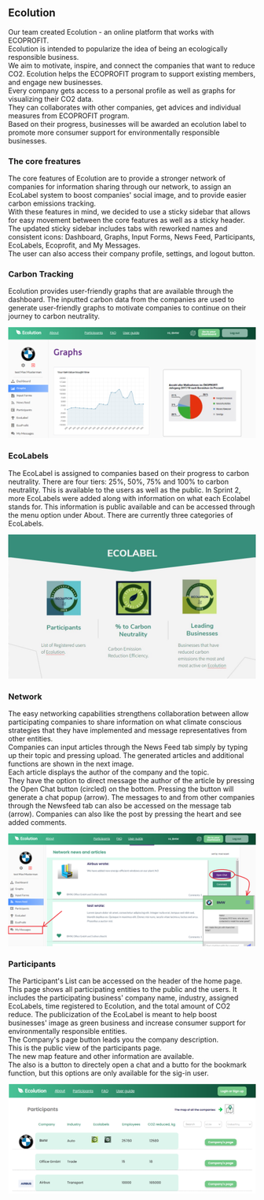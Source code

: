 ## Ecolution
Our team created Ecolution - an online platform that works with ECOPROFIT.\
Ecolution is intended to popularize the idea of being an ecologically responsible business. \
We aim to motivate, inspire, and connect the companies that want to reduce CO2. Ecolution helps the ECOPROFIT program to support existing members, and engage new businesses. \
Every company gets access to a personal profile as well as graphs for visualizing their CO2 data. \
They can collaborates with other companies, get advices and individual measures from ECOPROFIT program. \
Based on their progress, businesses will be awarded an ecolution label to promote more consumer support for environmentally responsible businesses.

### The core freatures
The core features of Ecolution are to provide a stronger network of companies for information sharing through our network, to assign an EcoLabel system to boost companies' social image, and to provide easier carbon emissions tracking.\
With these features in mind, we decided to use a sticky sidebar that allows for easy movement between the core features as well as a sticky header. \
The updated sticky sidebar includes tabs with reworked names and consistent icons: Dashboard, Graphs, Input Forms, News Feed, Participants, EcoLabels, Ecoprofit, and My Messages.\
The user can also access their company profile, settings, and logout button.

### Carbon Tracking

Ecolution provides user-friendly graphs that are available through the dashboard. The inputted carbon data from the companies are used to generate user-friendly graphs to motivate companies to continue on their journey to carbon neutrality.

![Graphs](https://raw.githubusercontent.com/gxc-international-innovation-challenge/gxc-team-13/main/Version%202%20Prototype/Graphs.png?token=AL3VS6K6H7NZ3HAURI43FPS73SICA)

### EcoLabels

The EcoLabel is assigned to companies based on their progress to carbon neutrality. There are four tiers: 25%, 50%, 75% and 100% to carbon neutrality. This is available to the users as well as the public. In Sprint 2, more EcoLabels were added along with information on what each Ecolabel stands for. This information is public available and can be accessed through the menu option under About. There are currently three categories of EcoLabels.

![EcoLabels](https://raw.githubusercontent.com/gxc-international-innovation-challenge/gxc-team-13/main/ecolabel_presentation.jpg?token=AL3VS6JDM237AZIE2YLGCS273SIUS)


### Network

The easy networking capabilities strengthens collaboration between allow participating companies to share information on what climate conscious strategies that they have implemented and message representatives from other entities. \
Companies can input articles through the News Feed tab simply by typing up their topic and pressing upload. The generated articles and additional functions are shown in the next image.\
Each article displays the author of the company and the topic. \
They have the option to direct message the author of the article by pressing the Open Chat button (circled) on the bottom. Pressing the button will generate a chat popup (arrow). The messages to and from other companies through the Newsfeed tab can also be accessed on the message tab (arrow). Companies can also like the post by pressing the heart and see added comments.

![Network](https://raw.githubusercontent.com/gxc-international-innovation-challenge/gxc-team-13/main/Version%202%20Prototype/Newsfeed%202.png?token=AL3VS6IJ5QLFFD4FBDXDWSC73SJJG)

### Participants

The Participant's List can be accessed on the header of the home page. This page shows all participating entities to the public and the users. It includes the participating business' company name, industry, assigned EcoLabels, time registered to Ecolution, and the total amount of CO2 reduce. The publicization of the EcoLabel is meant to help boost businesses' image as green business and increase consumer support for environmentally responsible entities.\
The Company's page button leads you the company description. \
This is the public view of the participants page.\
The new map feature and other information are available.\
The also is a button to directely open a chat and a butto for the bookmark function, but this options are only available for the sig-in user.


![Partecipants](https://raw.githubusercontent.com/gxc-international-innovation-challenge/gxc-team-13/main/Version%202%20Prototype/Public%20View%20of%20Participants%20page.png?token=AL3VS6OLOQYIUBU2ACILV5C73SL6G)


